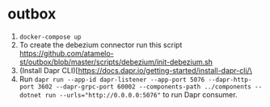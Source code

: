 # outbox
1. `docker-compose up`
2. To create the debezium connector run this script https://github.com/atamelo-st/outbox/blob/master/scripts/debezium/init-debezium.sh
3. (Install Dapr CLI)[https://docs.dapr.io/getting-started/install-dapr-cli/\
4. Run `dapr run --app-id dapr-listener --app-port 5076 --dapr-http-port 3602 --dapr-grpc-port 60002 --components-path ../components -- dotnet run --urls="http://0.0.0.0:5076"` to run Dapr consumer.
